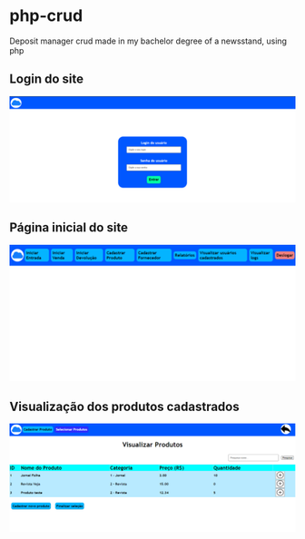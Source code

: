 # php-crud
Deposit manager crud made in my bachelor degree of a newsstand, using php


## Login do site
![Login](docs/login.png)

## Página inicial do site
![Início](docs/home.png)

## Visualização dos produtos cadastrados
![VIsualizar Produtos](docs/visualizar-produtos.png)
